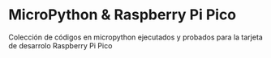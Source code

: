 # MicroPython & Raspberry Pi Pico

Colección de códigos en micropython ejecutados y probados para la tarjeta de desarrolo Raspberry Pi Pico 

